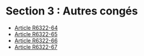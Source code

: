 # Section 3 : Autres congés

* [Article R6322-64](./LEGIARTI000018523096.md)
* [Article R6322-65](./LEGIARTI000018523094.md)
* [Article R6322-66](./LEGIARTI000018523092.md)
* [Article R6322-67](./LEGIARTI000018523090.md)
